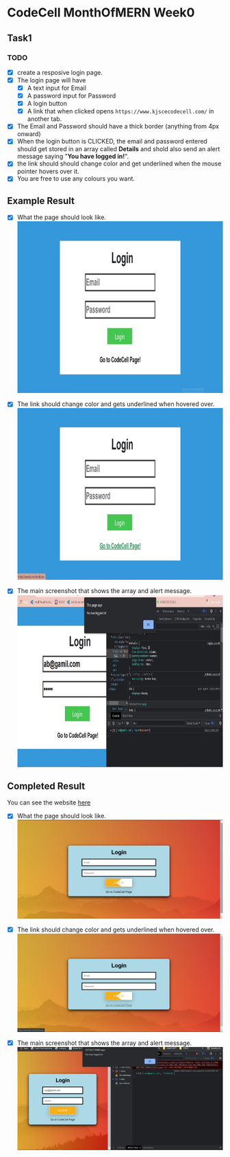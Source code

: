 # CodeCell MonthOfMERN Week0

## Task1

### TODO

- [x] create a resposive login page.
- [x] The login page will have
  - [x] A text input for Email
  - [x] A password input for Password
  - [x] A login button
  - [x] A link that when clicked opens `https://www.kjscecodecell.com/` in another tab.
- [x] The Email and Password should have a thick border (anything from 4px onward)
- [x] When the login button is CLICKED, the email and password entered should get stored in an array called **Details** and shold also send an alert message saying "**You have logged in!**".
- [x] the link should should change color and get underlined when the mouse pointer hovers over it.
- [x] You are free to use any colours you want.

## Example Result

- [x] What the page should look like.
      <img src="../assets/task1-ss1.jpg" height="400" />

- [x] The link should change color and gets underlined when hovered over.
      <img src="../assets/task1-ss2.jpg" height="400" />

- [x] The main screenshot that shows the array and alert message.
      <img src="../assets/task1-ss3.jpg" height="400" />

## Completed Result

You can see the website [here](https://vinaykanase.github.io/month-of-mern-week0-tasks/tasks/task1/)

- [x] What the page should look like.
      <img src="./screenshots/Screenshot1.png" />

- [x] The link should change color and gets underlined when hovered over.
      <img src="./screenshots/Screenshot2.png" />

- [x] The main screenshot that shows the array and alert message.
      <img src="./screenshots/Screenshot3.png" />
